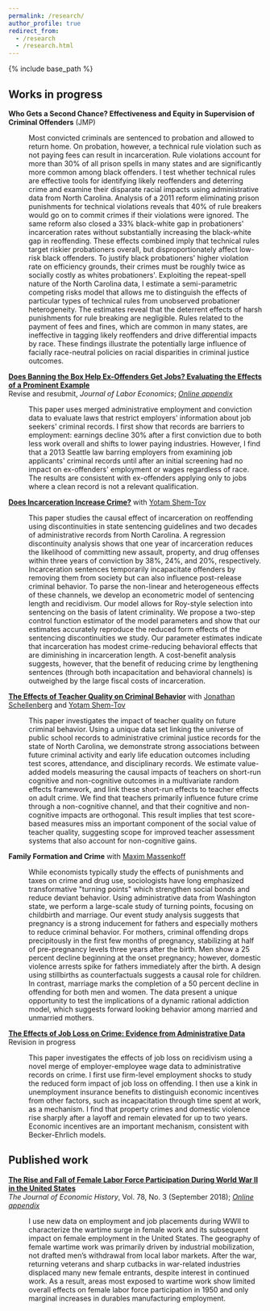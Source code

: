 ```yaml
---
permalink: /research/
author_profile: true
redirect_from:
  - /research
  - /research.html
---
```


{% include base_path %}

## Works in progress

**Who Gets a Second Chance? Effectiveness and Equity in Supervision of Criminal Offenders** (JMP)
<dl><dd>Most convicted criminals are sentenced to probation and allowed to return home. On probation, however, a technical rule violation such as not paying fees can result in incarceration. Rule violations account for more than 30% of all prison spells in many states and are significantly more common among black offenders. I test whether technical rules are effective tools for identifying likely reoffenders and deterring crime and examine their disparate racial impacts using administrative data from North Carolina. Analysis of a 2011 reform eliminating prison punishments for technical violations reveals that 40% of rule breakers would go on to commit crimes if their violations were ignored. The same reform also closed a 33% black-white gap in probationers' incarceration rates without substantially increasing the black-white gap in reoffending. These effects combined imply that technical rules target riskier probationers overall, but disproportionately affect low-risk black offenders. To justify black probationers' higher violation rate on efficiency grounds, their crimes must be roughly twice as socially costly as whites probationers'. Exploiting the repeat-spell nature of the North Carolina data, I estimate a semi-parametric competing risks model that allows me to distinguish the effects of particular types of technical rules from unobserved probationer heterogeneity. The estimates reveal that the deterrent effects of harsh punishments for rule breaking are negligible. Rules related to the payment of fees and fines, which are common in many states, are ineffective in tagging likely reoffenders and drive differential impacts by race. These findings illustrate the potentially large influence of facially race-neutral policies on racial disparities in criminal justice outcomes. </dd></dl>

[**Does Banning the Box Help Ex-Offenders Get Jobs? Evaluating the Effects of a Prominent Example**](/files/btb_seattle_0418.pdf)  
Revise and resubmit, *Journal of Labor Economics*; [*Online appendix*](/files/btb_online_appendix_0418.pdf)
<dl><dd>This paper uses merged administrative employment and conviction data to evaluate laws that restrict employers' information about job seekers' criminal records. I first show that records are barriers to employment: earnings decline 30% after a first conviction due to both less work overall and shifts to lower paying industries. However, I find that a 2013 Seattle law barring employers from examining job applicants' criminal records until after an initial screening had no impact on ex-offenders' employment or wages regardless of race. The results are consistent with ex-offenders applying only to jobs where a clean record is not a relevant qualification.</dd></dl>

[**Does Incarceration Increase Crime?**](https://yotamshemtov.github.io/files/YotamShemTov_JMP.pdf) with [Yotam Shem-Tov](https://yotamshemtov.github.io/index.html)    
<dl><dd>This paper studies the causal effect of incarceration on reoffending using discontinuities in state sentencing guidelines and two decades of administrative records from North Carolina. A regression discontinuity analysis shows that one year of incarceration reduces the likelihood of committing new assault, property, and drug offenses within three years of conviction by 38%, 24%, and 20%, respectively. Incarceration sentences temporarily incapacitate offenders by removing them from society but can also influence post-release criminal behavior. To parse the non-linear and heterogeneous effects of these channels, we develop an econometric model of sentencing length and recidivism. Our model allows for Roy-style selection into sentencing on the basis of latent criminality. We propose a two-step control function estimator of the model parameters and show that our estimates accurately reproduce the reduced form effects of the sentencing discontinuities we study. Our parameter estimates indicate that incarceration has modest crime-reducing behavioral effects that are diminishing in incarceration length. A cost-benefit analysis suggests, however, that the benefit of reducing crime by lengthening sentences (through both incapacitation and behavioral channels) is outweighed by the large fiscal costs of incarceration.</dd></dl>

[**The Effects of Teacher Quality on Criminal Behavior**](https://drive.google.com/uc?export=pdf&id=1agkUuMjtPIPoQlgQEel3tVVofs2WFVsA) with [Jonathan Schellenberg](https://sites.google.com/view/jonathanschellenberg/home?authuser=0) and [Yotam Shem-Tov](https://yotamshemtov.github.io/index.html)  
<dl><dd>This paper investigates the impact of teacher quality on future criminal behavior. Using a unique data set linking the universe of public school records to administrative criminal justice records for the state of North Carolina, we demonstrate strong associations between future criminal activity and early life education outcomes including test scores, attendance, and disciplinary records. We estimate value-added models measuring the causal impacts of teachers on short-run cognitive and non-cognitive outcomes in a multivariate random effects framework, and link these short-run effects to teacher effects on adult crime. We find that teachers primarily influence future crime through a non-cognitive channel, and that their cognitive and non-cognitive impacts are orthogonal. This result implies that test score-based measures miss an important component of the social value of teacher quality, suggesting scope for improved teacher assessment systems that also account for non-cognitive gains.</dd></dl>

**Family Formation and Crime** with [Maxim Massenkoff](http://maximmassenkoff.com)
<dl><dd>While economists typically study the effects of punishments and taxes on crime and drug use, sociologists have long emphasized transformative "turning points" which strengthen social bonds and reduce deviant behavior. Using administrative data from Washington state, we perform a large-scale study of turning points, focusing on childbirth and marriage. Our event study analysis suggests that pregnancy is a strong inducement for fathers and especially mothers to reduce criminal behavior. For mothers, criminal offending drops precipitously in the first few months of pregnancy, stabilizing at half of pre-pregnancy levels three years after the birth. Men show a 25 percent decline beginning at the onset pregnancy; however, domestic violence arrests spike for fathers immediately after the birth. A design using stillbirths as counterfactuals suggests a causal role for children. In contrast, marriage marks the completion of a 50 percent decline in offending for both men and women. The data present a unique opportunity to test the implications of a dynamic rational addiction model, which suggests forward looking behavior among married and unmarried mothers.</dd></dl>

[**The Effects of Job Loss on Crime: Evidence from Administrative Data**](/files/jobloss_crime_ekr_vf.pdf)  
Revision in progress
<dl><dd>This paper investigates the effects of job loss on recidivism using a novel merge of employer-employee wage data to administrative records on crime. I first use firm-level employment shocks to study the reduced form impact of job loss on offending. I then use a kink in unemployment insurance benefits to distinguish economic incentives from other factors, such as incapacitation through time spent at work, as a mechanism. I find that property crimes and domestic violence rise sharply after a layoff and remain elevated for up to two years. Economic incentives are an important mechanism, consistent with Becker-Ehrlich models.</dd></dl>



## Published work

[**The Rise and Fall of Female Labor Force Participation During World War II in the United States**](/files/rise_and_fall.pdf)  
*The Journal of Economic History*, Vol. 78, No. 3 (September 2018); [*Online appendix*](/files/rise_and_fall_online_appendix.pdf)
<dl><dd>I use new data on employment and job placements during WWII to characterize the wartime surge in female work and its subsequent impact on female employment in the United States. The geography of female wartime work was primarily driven by industrial mobilization, not drafted men’s withdrawal from local labor markets. After the war, returning veterans and sharp cutbacks in war-related industries displaced many new female entrants, despite interest in continued work. As a result, areas most exposed to wartime work show limited overall effects on female labor force participation in 1950 and only marginal increases in durables manufacturing employment.</dd></dl>
